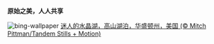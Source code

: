 
**原始之美，人人共享**

![bing-wallpaper](https://www.bing.com/th?id=OHR.AlpineLakes_ZH-CN4537389724_1920x1080.jpg)
[迷人的水晶湖，高山湖泊，华盛顿州，美国 (© Mitch Pittman/Tandem Stills + Motion)](https://www.bing.com/search?q=%E8%8D%92%E9%87%8E%E6%B3%95&amp;form=hpcapt&amp;mkt=zh-cn)
  